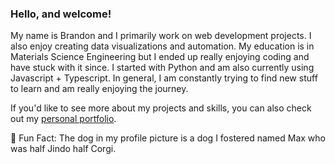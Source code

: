 ### Hello, and welcome! 

My name is Brandon and I primarily work on web development projects. I also enjoy creating data visualizations and automation. My education is in Materials Science Engineering but I ended up really enjoying coding and have stuck with it since. I started with Python and am also currently using Javascript + Typescript. In general, I am constantly trying to find new stuff to learn and am really enjoying the journey.

If you'd like to see more about my projects and skills, you can also check out my [personal portfolio](https://maybemaby.github.io/).

:dog: Fun Fact: The dog in my profile picture is a dog I fostered named Max who was half Jindo half Corgi.

